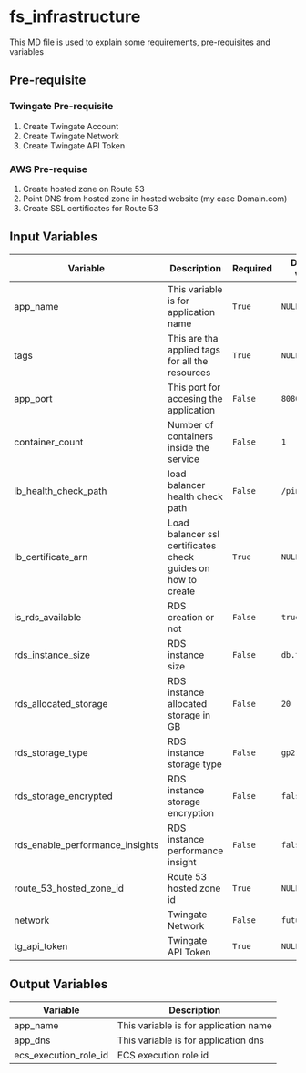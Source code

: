# fs_infrastructure
This MD file is used to explain some requirements, pre-requisites and variables

## Pre-requisite

### Twingate Pre-requisite
 1. Create Twingate Account
 2. Create Twingate Network
 3. Create Twingate API Token

### AWS Pre-requise
 1. Create hosted zone on Route 53
 2. Point DNS from hosted zone in hosted website (my case Domain.com)
 3. Create SSL certificates for Route 53

## Input Variables
|Variable	                          |Description                                                      |Required |Default value |
|-------------------------------------|-----------------------------------------------------------------|---------|--------------|
|app_name                             |This variable is for application name                            |`True`   | `NULL`       |
|tags                                 |This are tha applied tags for all the resources                  |`True`   | `NULL`       |  
|app_port                             |This port for accesing the application                           |`False`  | `8080`       |
|container_count                      |Number of containers inside the service                          |`False`  | `1`          |
|lb_health_check_path                 |load balancer health check path                                  |`False`  | `/ping/`     |
|lb_certificate_arn                   |Load balancer ssl certificates check guides on how to create     |`True`   | `NULL`       |
|is_rds_available                     |RDS creation or not                                              |`False`  | `true`       |
|rds_instance_size                    |RDS instance size                                                |`False`  | `db.t3.micro`|
|rds_allocated_storage                |RDS instance allocated storage in GB                             |`False`  | `20`         |
|rds_storage_type                     |RDS instance storage type                                        |`False`  | `gp2`        |
|rds_storage_encrypted                |RDS instance storage encryption                                  |`False`  | `false`      |
|rds_enable_performance_insights      |RDS instance performance insight                                 |`False`  | `false`      |
|route_53_hosted_zone_id              |Route 53 hosted zone id                                          |`True`   | `NULL`       |
|network                              |Twingate Network                                                 |`False`  | `futurumsoft`|
|tg_api_token                         |Twingate API Token                                               |`True`   | `NULL`       |

## Output Variables
|Variable	                          |Description                                                      |
|-------------------------------------|-----------------------------------------------------------------|
|app_name                             |This variable is for application name                            |
|app_dns                              |This variable is for application dns                             |
|ecs_execution_role_id                |ECS execution role id                                            |